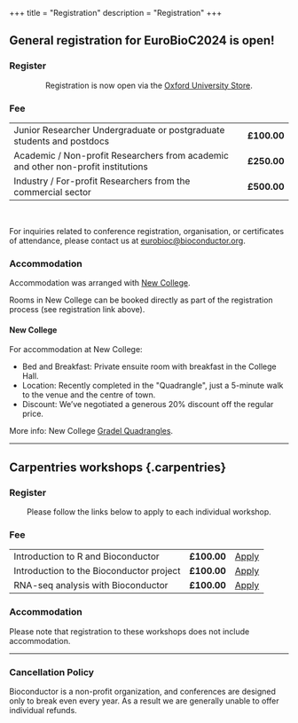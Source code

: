 +++
title = "Registration"
description = "Registration"
+++

## General registration for EuroBioC2024 is open!

<!-- #### Registration fees -->

<!-- {{< feeTable >}} -->

### Register

<center>
<!-- A link to the registration page will appear here when registration is open. -->
Registration is now open via the <a href="https://www.oxforduniversitystores.co.uk/conferences-and-events/statistics/statistics/eurobioc2024" target="_blank">Oxford University Store</a>.
</center>

### Fee

|   |   |
| :----- | :-- |
| Junior Researcher Undergraduate or postgraduate students and postdocs	| **£100.00** |
| Academic / Non-profit Researchers from academic and other non-profit institutions | **£250.00** |
| Industry / For-profit Researchers from the commercial sector | **£500.00** |

<br/>

<!-- **Important**:  If your employer will pay the invoice by bank transfer or reimburse you for the costs, use the name of the institute/company/university and corresponding institutional address.
If you are registering as a private person and will not get reimbursed by your employer, use your private residential address.  -->

<!-- In case of doubts, double check with your employer before registration or send us an email. -->

<!-- {{< registrationForm >}} -->

For inquiries related to conference registration, organisation, or certificates of attendance, please contact us at <eurobioc@bioconductor.org>.

### Accommodation

Accommodation was arranged with [New College](https://www.new.ox.ac.uk/).

Rooms in New College can be booked directly as part of the registration process (see registration link above).

#### New College

For accommodation at New College:

<!-- - Payment Deadline: Pay by 3<sup>rd</sup> June to guarantee a spot. -->
- Bed and Breakfast: Private ensuite room with breakfast in the College Hall.
- Location: Recently completed in the "Quadrangle", just a 5-minute walk to the venue and the centre of town.
- Discount: We’ve negotiated a generous 20% discount off the regular price.

More info: New College [Gradel Quadrangles](https://www.new.ox.ac.uk/gradel-quadrangles).

<hr/>

## Carpentries workshops {.carpentries}

### Register

<center>
<!-- A link to the registration page will appear here when registration is open. -->
<!-- Registration is now open via the <a href="https://www.oxforduniversitystores.co.uk/conferences-and-events/statistics/statistics/bioconductor-carpentries-workshops" target="_blank">Oxford University Store</a>. -->
Please follow the links below to apply to each individual workshop.
</center>

### Fee

|   |   |   |
| :----- | :-- | :-- |
| Introduction to R and Bioconductor	| **£100.00** | [Apply][bioc-intro-register] |
| Introduction to the Bioconductor project | **£100.00** | [Apply][bioc-rnaseq-register] |
| RNA-seq analysis with Bioconductor | **£100.00** | [Apply][bioc-project-register] |

### Accommodation

Please note that registration to these workshops does not include accommodation.

<hr/>

### Cancellation Policy

Bioconductor is a non-profit organization, and conferences are designed only to break even every year. As a result we are generally unable to offer individual refunds.

[bioc-intro-register]: https://bioconductor.github.io/2024-09-02-BiocIntro-EuroBioc/
[bioc-rnaseq-register]: https://bioconductor.github.io/2024-09-02-RNASeq-EuroBioc/
[bioc-project-register]: https://bioconductor.github.io/2024-09-03-BiocProject-EuroBioc/

